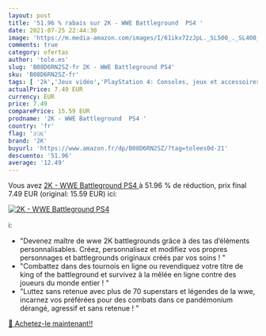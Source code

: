 ```yaml
---
layout: post
title: '51.96 % rabais sur 2K - WWE Battleground  PS4 '
date: 2021-07-25 22:44:30
image: 'https://m.media-amazon.com/images/I/61ikx72zJpL._SL500_._SL400_.jpg'
comments: true
category: ofertas
author: 'tole.es'
slug: 'B08D6RN2SZ-fr 2K - WWE Battleground PS4'
sku: 'B08D6RN2SZ-fr'
tags: [ '2k','Jeux vidéo','PlayStation 4: Consoles, jeux et accessoires', ]
actualPrice: 7.49 EUR
currency: EUR
price: 7.49
comparePrice: 15.59 EUR
prodname: '2K - WWE Battleground  PS4 '
country: 'fr'
flag: '🇫🇷'
brand: '2K'
buyurl: 'https://www.amazon.fr/dp/B08D6RN2SZ/?tag=tolees0d-21'
descuento: '51.96'
average: '12.49'
---
```


Vous avez [2K - WWE Battleground  PS4 ](https://www.amazon.fr/dp/B08D6RN2SZ/?tag=tolees0d-21)  à  51.96 % de réduction, prix final  7.49 EUR (original: 15.59 EUR) ici:

[![2K - WWE Battleground  PS4 ](https://m.media-amazon.com/images/I/61ikx72zJpL._SL500_._SL400_.jpg)](https://www.amazon.fr/dp/B08D6RN2SZ/?tag=tolees0d-21)

ℹ️:

- "Devenez maître de wwe 2K battlegrounds grâce à des tas d’éléments personnalisables. Créez, personnalisez et modifiez vos propres personnages et battlegrounds originaux créés par vos soins ! "
- "Combattez dans des tournois en ligne ou revendiquez votre titre de king of the battleground et survivez à la mêlée en ligne contre des joueurs du monde entier ! "
- "Luttez sans retenue avec plus de 70 superstars et légendes de la wwe, incarnez vos préférées pour des combats dans ce pandémonium dérangé, agressif et sans retenue ! "

[🛒 Achetez-le maintenant!!](https://www.amazon.fr/dp/B08D6RN2SZ/?tag=tolees0d-21)
